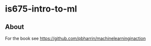# is675-intro-to-ml

## About 
For the book see https://github.com/pbharrin/machinelearninginaction 

